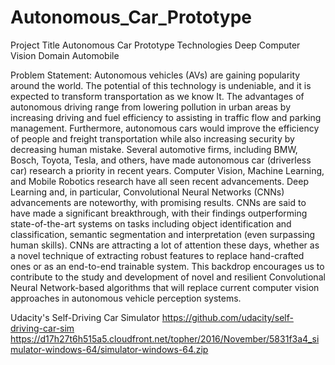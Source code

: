 # Autonomous_Car_Prototype
Project Title Autonomous Car Prototype
Technologies Deep Computer Vision
Domain Automobile

Problem Statement:
Autonomous vehicles (AVs) are gaining popularity around the world. The potential of
this technology is undeniable, and it is expected to transform transportation as we know
It.
The advantages of autonomous driving range from lowering pollution in urban areas by
increasing driving and fuel efficiency to assisting in traffic flow and parking
management.
Furthermore, autonomous cars would improve the efficiency of people and freight
transportation while also increasing security by decreasing human mistake. Several
automotive firms, including BMW, Bosch, Toyota, Tesla, and others, have made
autonomous car (driverless car) research a priority in recent years.
Computer Vision, Machine Learning, and Mobile Robotics research have all seen recent
advancements. Deep Learning and, in particular, Convolutional Neural Networks
(CNNs) advancements are noteworthy, with promising results. CNNs are said to have
made a significant breakthrough, with their findings outperforming state-of-the-art
systems on tasks including object identification and classification, semantic
segmentation and interpretation (even surpassing human skills).
CNNs are attracting a lot of attention these days, whether as a novel technique of
extracting robust features to replace hand-crafted ones or as an end-to-end trainable
system. This backdrop encourages us to contribute to the study and development of
novel and resilient Convolutional Neural Network-based algorithms that will replace
current computer vision approaches in autonomous vehicle perception systems.

Udacity's Self-Driving Car Simulator
https://github.com/udacity/self-driving-car-sim
https://d17h27t6h515a5.cloudfront.net/topher/2016/November/5831f3a4_simulator-windows-64/simulator-windows-64.zip
